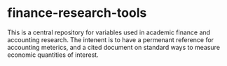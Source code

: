 finance-research-tools
======================

This is a central repository for variables used in academic finance and accounting research.  The intenent is to have a permenant reference for accounting meterics, and a cited document on standard ways to measure economic quantities of interest.
